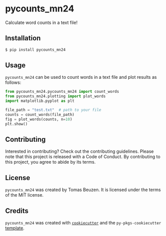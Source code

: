 # pycounts_mn24

Calculate word counts in a text file!

## Installation

```bash
$ pip install pycounts_mn24
```

## Usage

`pycounts_mn24` can be used to count words in a text file and plot results
as follows:

```python
from pycounts_mn24.pycounts_mn24 import count_words
from pycounts_mn24.plotting import plot_words
import matplotlib.pyplot as plt

file_path = "test.txt"  # path to your file
counts = count_words(file_path)
fig = plot_words(counts, n=10)
plt.show()
```

## Contributing

Interested in contributing? Check out the contributing guidelines. 
Please note that this project is released with a Code of Conduct. 
By contributing to this project, you agree to abide by its terms.

## License

`pycounts_mn24` was created by Tomas Beuzen. It is licensed under the terms
of the MIT license.

## Credits

`pycounts_mn24` was created with 
[`cookiecutter`](https://cookiecutter.readthedocs.io/en/latest/) and 
the `py-pkgs-cookiecutter` 
[template](https://github.com/py-pkgs/py-pkgs-cookiecutter).